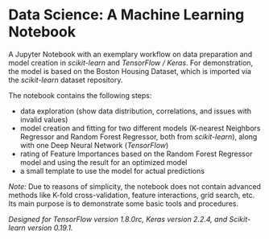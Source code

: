 # Data Science: A Machine Learning Notebook
A Jupyter Notebook with an exemplary workflow on data preparation and model creation in *scikit-learn* and *TensorFlow / Keras*. For demonstration, the model is based on the Boston Housing Dataset, which is imported via the *scikit-learn* dataset repository.

The notebook contains the following steps:
- data exploration (show data distribution, correlations, and issues with invalid values)
- model creation and fitting for two different models (K-nearest Neighbors Regressor and Random Forest Regressor, both from *scikit-learn*), along with one Deep Neural Network (*TensorFlow*)
- rating of Feature Importances based on the Random Forest Regressor model and using the result for an optimized model
- a small template to use the model for actual predictions

*Note:* Due to reasons of simplicity, the notebook does not contain advanced methods like K-fold cross-validation, feature interactions, grid search, etc. Its main purpose is to demonstrate some basic tools and procedures.

*Designed for TensorFlow version 1.8.0rc, Keras version 2.2.4, and Scikit-learn version 0.19.1.*
